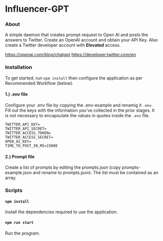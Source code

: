 # Influencer-GPT

### About

A simple daemon that creates prompt request to Open AI and posts the answers to Twitter. Create an OpenAI account and obtain your API Key. Also create a Twitter developer account with **Elevated** access.

https://openai.com/blog/chatgpt
https://developer.twitter.com/en

### Installation

To get started, run `npm install` then configure the application as per Recommended Workflow (below).

#### 1.) .env file

Configure your .env file by copying the .env-example and renamig it `.env`. Fill out the keys with the information you've collected in the prior stages. It is not necessary to encapsulate the values in quotes inside the `.env` file.

```
TWITTER_API_KEY=
TWITTER_API_SECRET=
TWITTER_ACCESS_TOKEN=
TWITTER_ACCESS_SECRET=
OPEN_AI_KEY=
TIME_TO_POST_IN_MS=15000
```

#### 2.) Prompt file

Create a list of prompts by editing the prompts.json (copy prompts-example.json and rename to prompts.json). The list must be contained as an array.

### Scripts

#### `npm install`

Install the dependencies required to use the application.

#### `npm run start`

Run the program.
